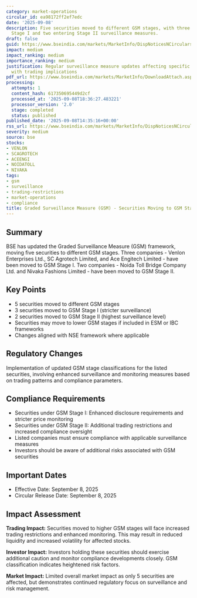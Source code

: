 ```yaml
---
category: market-operations
circular_id: ea98172ff2ef7edc
date: '2025-09-08'
description: Five securities moved to different GSM stages, with three companies entering
  Stage I and two entering Stage II surveillance measures.
draft: false
guid: https://www.bseindia.com/markets/MarketInfo/DispNoticesNCirculars.aspx?Noticeid={50859295-A22C-4021-8120-9572849C9167}&noticeno=20250908-30&dt=09/08/2025&icount=30&totcount=48&flag=0
impact: medium
impact_ranking: medium
importance_ranking: medium
justification: Regular surveillance measure updates affecting specific securities
  with trading implications
pdf_url: https://www.bseindia.com/markets/MarketInfo/DownloadAttach.aspx?id=20250908-30&attachedId=68ea9436-e616-427b-aab0-d766c39ffdc4
processing:
  attempts: 1
  content_hash: 617350695449d2cf
  processed_at: '2025-09-08T18:36:27.483221'
  processor_version: '2.0'
  stage: completed
  status: published
published_date: '2025-09-08T14:35:16+00:00'
rss_url: https://www.bseindia.com/markets/MarketInfo/DispNoticesNCirculars.aspx?Noticeid={50859295-A22C-4021-8120-9572849C9167}&noticeno=20250908-30&dt=09/08/2025&icount=30&totcount=48&flag=0
severity: medium
source: bse
stocks:
- VENLON
- SCAGROTECH
- ACEENGI
- NOIDATOLL
- NIVAKA
tags:
- gsm
- surveillance
- trading-restrictions
- market-operations
- compliance
title: Graded Surveillance Measure (GSM) - Securities Moving to GSM Stages
---
```


## Summary

BSE has updated the Graded Surveillance Measure (GSM) framework, moving five securities to different GSM stages. Three companies - Venlon Enterprises Ltd., SC Agrotech Limited, and Ace Engitech Limited - have been moved to GSM Stage I. Two companies - Noida Toll Bridge Company Ltd. and Nivaka Fashions Limited - have been moved to GSM Stage II.

## Key Points

- 5 securities moved to different GSM stages
- 3 securities moved to GSM Stage I (stricter surveillance)
- 2 securities moved to GSM Stage II (highest surveillance level)
- Securities may move to lower GSM stages if included in ESM or IBC frameworks
- Changes aligned with NSE framework where applicable

## Regulatory Changes

Implementation of updated GSM stage classifications for the listed securities, involving enhanced surveillance and monitoring measures based on trading patterns and compliance parameters.

## Compliance Requirements

- Securities under GSM Stage I: Enhanced disclosure requirements and stricter price monitoring
- Securities under GSM Stage II: Additional trading restrictions and increased compliance oversight
- Listed companies must ensure compliance with applicable surveillance measures
- Investors should be aware of additional risks associated with GSM securities

## Important Dates

- Effective Date: September 8, 2025
- Circular Release Date: September 8, 2025

## Impact Assessment

**Trading Impact:** Securities moved to higher GSM stages will face increased trading restrictions and enhanced monitoring. This may result in reduced liquidity and increased volatility for affected stocks.

**Investor Impact:** Investors holding these securities should exercise additional caution and monitor compliance developments closely. GSM classification indicates heightened risk factors.

**Market Impact:** Limited overall market impact as only 5 securities are affected, but demonstrates continued regulatory focus on surveillance and risk management.